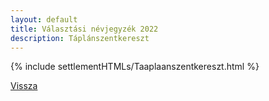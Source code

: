 ```yaml
---
layout: default
title: Választási névjegyzék 2022
description: Táplánszentkereszt
---
```


{% include settlementHTMLs/Taaplaanszentkereszt.html %}

[Vissza](../)
